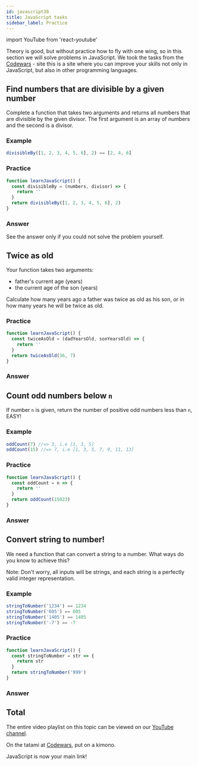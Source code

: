 ```yaml
---
id: javascript30
title: JavaScript tasks
sidebar_label: Practice
---
```


import YouTube from 'react-youtube'

Theory is good, but without practice how to fly with one wing, so in this section we will solve problems in JavaScript. We took the tasks from the [Codewars](https://www.codewars.com/r/e67HyQ) - site this is a site where you can improve your skills not only in JavaScript, but also in other programming languages.

## Find numbers that are divisible by a given number

Complete a function that takes two arguments and returns all numbers that are divisible by the given divisor. The first argument is an array of numbers and the second is a divisor.

### Example

```jsx
divisibleBy([1, 2, 3, 4, 5, 6], 2) == [2, 4, 6]
```

### Practice

```jsx live
function learnJavaScript() {
  const divisibleBy = (numbers, divisor) => {
    return ''
  }
  return divisibleBy([1, 2, 3, 4, 5, 6], 2)
}
```

### Answer

See the answer only if you could not solve the problem yourself.

<YouTube videoId="eFtGZcUyZoc" />

## Twice as old

Your function takes two arguments:

- father's current age (years)
- the current age of the son (years)

Calculate how many years ago a father was twice as old as his son, or in how many years he will be twice as old.

### Practice

```jsx live
function learnJavaScript() {
  const twiceAsOld = (dadYearsOld, sonYearsOld) => {
    return ''
  }
  return twiceAsOld(36, 7)
}
```

### Answer

<YouTube videoId="uAeHGNYvSKU" />

## Count odd numbers below `n`

If number `n` is given, return the number of positive odd numbers less than `n`, EASY!

### Example

```jsx
oddCount(7) //=> 3, i.e [1, 3, 5]
oddCount(15) //=> 7, i.e [1, 3, 5, 7, 9, 11, 13]
```

### Practice

```jsx live
function learnJavaScript() {
  const oddCount = n => {
    return ''
  }
  return oddCount(15023)
}
```

### Answer

<YouTube videoId="E1W-EQY_RLw" />

## Convert string to number!

We need a function that can convert a string to a number. What ways do you know to achieve this?

Note: Don't worry, all inputs will be strings, and each string is a perfectly valid integer representation.

### Example

```jsx
stringToNumber('1234') == 1234
stringToNumber('605') == 605
stringToNumber('1405') == 1405
stringToNumber('-7') == -7
```

### Practice

```jsx live
function learnJavaScript() {
  const stringToNumber = str => {
    return str
  }
  return stringToNumber('999')
}
```

### Answer

<YouTube videoId="zSr7bA2BnI4" />

## Total

The entire video playlist on this topic can be viewed on our [YouTube channel](https://www.youtube.com/playlist?list=PLth6QPteH5guJiD0Ifa7_byNUW3GYdvNR).

On the tatami at [Codewars](https://www.codewars.com/r/e67HyQ), put on a kimono.

JavaScript is now your main link!

<YouTube videoId="GAbsjQF9i0c" />
